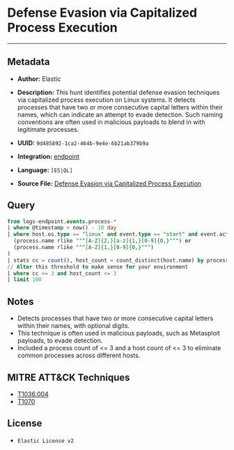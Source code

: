 # Defense Evasion via Capitalized Process Execution

---

## Metadata

- **Author:** Elastic
- **Description:** This hunt identifies potential defense evasion techniques via capitalized process execution on Linux systems. It detects processes that have two or more consecutive capital letters within their names, which can indicate an attempt to evade detection. Such naming conventions are often used in malicious payloads to blend in with legitimate processes.

- **UUID:** `9d485892-1ca2-464b-9e4e-6b21ab379b9a`
- **Integration:** [endpoint](https://docs.elastic.co/integrations/endpoint)
- **Language:** `[ES|QL]`
- **Source File:** [Defense Evasion via Capitalized Process Execution](../queries/defense_evasion_via_capitalized_process_execution.toml)

## Query

```sql
from logs-endpoint.events.process-*
| where @timestamp > now() - 10 day
| where host.os.type == "linux" and event.type == "start" and event.action == "exec" and (
  (process.name rlike """[A-Z]{2,}[a-z]{1,}[0-9]{0,}""") or
  (process.name rlike """[A-Z]{1,}[0-9]{0,}""")
)
| stats cc = count(), host_count = count_distinct(host.name) by process.name
// Alter this threshold to make sense for your environment
| where cc <= 3 and host_count <= 3
| limit 100
```

## Notes

- Detects processes that have two or more consecutive capital letters within their names, with optional digits.
- This technique is often used in malicious payloads, such as Metasploit payloads, to evade detection.
- Included a process count of <= 3 and a host count of <= 3 to eliminate common processes across different hosts.

## MITRE ATT&CK Techniques

- [T1036.004](https://attack.mitre.org/techniques/T1036/004)
- [T1070](https://attack.mitre.org/techniques/T1070)

## License

- `Elastic License v2`
